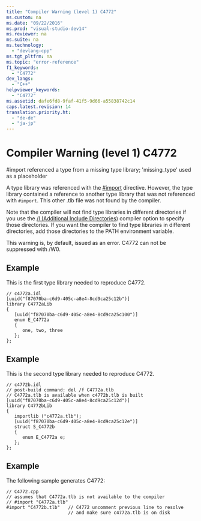 ```yaml
---
title: "Compiler Warning (level 1) C4772"
ms.custom: na
ms.date: "09/22/2016"
ms.prod: "visual-studio-dev14"
ms.reviewer: na
ms.suite: na
ms.technology: 
  - "devlang-cpp"
ms.tgt_pltfrm: na
ms.topic: "error-reference"
f1_keywords: 
  - "C4772"
dev_langs: 
  - "C++"
helpviewer_keywords: 
  - "C4772"
ms.assetid: dafe6fd8-9faf-41f5-9d66-a55838742c14
caps.latest.revision: 14
translation.priority.ht: 
  - "de-de"
  - "ja-jp"
---
```

# Compiler Warning (level 1) C4772
\#import referenced a type from a missing type library; 'missing_type' used as a placeholder  
  
 A type library was referenced with the [#import](../vs140/sharpimport-directive--c---.md) directive. However, the type library contained a reference to another type library that was not referenced with `#import`. This other .tlb file was not found by the compiler.  
  
 Note that the compiler will not find type libraries in different directories if you use the [/I (Additional Include Directories)](../vs140/-i--additional-include-directories-.md) compiler option to specify those directories. If you want the compiler to find type libraries in different directories, add those directories to the PATH environment variable.  
  
 This warning is, by default, issued as an error. C4772 can not be suppressed with /W0.  
  
## Example  
 This is the first type library needed to reproduce C4772.  
  
```  
// c4772a.idl  
[uuid("f87070ba-c6d9-405c-a8e4-8cd9ca25c12b")]  
library C4772aLib  
{  
   [uuid("f87070ba-c6d9-405c-a8e4-8cd9ca25c100")]  
   enum E_C4772a  
   {  
      one, two, three  
   };  
};  
```  
  
## Example  
 This is the second type library needed to reproduce C4772.  
  
```  
// c4772b.idl  
// post-build command: del /f C4772a.tlb  
// C4772a.tlb is available when c4772b.tlb is built  
[uuid("f87070ba-c6d9-405c-a8e4-8cd9ca25c12d")]  
library C4772bLib  
{  
   importlib ("c4772a.tlb");  
   [uuid("f87070ba-c6d9-405c-a8e4-8cd9ca25c12e")]  
   struct S_C4772b  
   {  
      enum E_C4772a e;  
   };  
};  
```  
  
## Example  
 The following sample generates C4772:  
  
```  
// C4772.cpp  
// assumes that C4772a.tlb is not available to the compiler  
// #import "C4772a.tlb"  
#import "C4772b.tlb"   // C4772 uncomment previous line to resolve  
                       // and make sure c4772a.tlb is on disk  
```